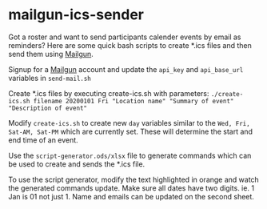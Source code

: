 # mailgun-ics-sender

Got a roster and want to send participants calender events by email as reminders?
Here are some quick bash scripts to create *.ics files and then send them using [Mailgun](http://www.mailgun.com).

Signup for a [Mailgun](http://www.mailgun.com) account and update the `api_key` and `api_base_url` variables in `send-mail.sh`

Create *.ics files by executing create-ics.sh with parameters:
`./create-ics.sh filename 20200101 Fri "Location name" "Summary of event" "Description of event"`

Modify `create-ics.sh` to create new `day` variables similar to the `Wed, Fri, Sat-AM, Sat-PM` which are currently set. These will determine the start and end time of an event.

Use the `script-generator.ods/xlsx` file to generate commands which can be used to create and sends the *.ics file.

To use the script generator, modify the text highlighted in orange and watch the generated commands update. Make sure all dates have two digits. ie. 1 Jan is 01 not just 1. Name and emails can be updated on the second sheet.
